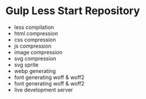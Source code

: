# Gulp Less Start Repository

- less compilation
- html compression
- css compression
- js compression
- image compression
- svg compression
- svg sprite
- webp generating
- font generating woff & woff2
- font generating woff & woff2
- live development server

